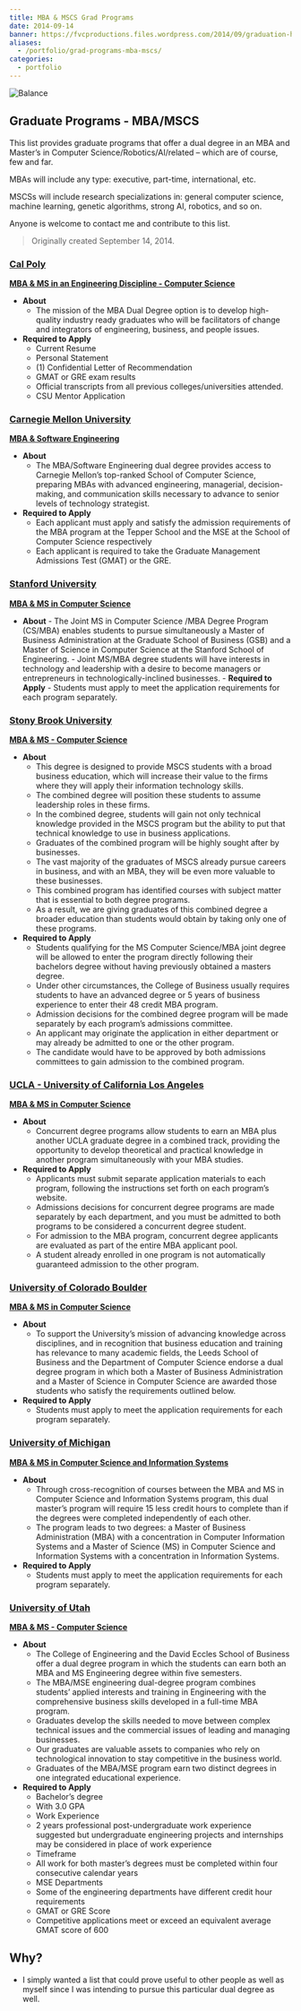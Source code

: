 ```yaml
---
title: MBA & MSCS Grad Programs
date: 2014-09-14
banner: https://fvcproductions.files.wordpress.com/2014/09/graduation-hats.jpg
aliases:
  - /portfolio/grad-programs-mba-mscs/
categories:
  - portfolio
---
```


![Balance](https://fvcproductions.files.wordpress.com/2014/09/1424067174_scales_of_balance-128.png)

## Graduate Programs - MBA/MSCS

This list provides graduate programs that offer a dual degree in an MBA and Master’s in Computer Science/Robotics/AI/related – which are of course, few and far.

MBAs will include any type: executive, part-time, international, etc.

MSCSs will include research specializations in: general computer science, machine learning, genetic algorithms, strong AI, robotics, and so on.

Anyone is welcome to contact me and contribute to this list.

> Originally created September 14, 2014.

### [Cal Poly](https://www.calpoly.edu)

[**MBA & MS in an Engineering Discipline - Computer Science**](https://www.mba.calpoly.edu/mba_dual_curriculum.html#dual_option_2)

- **About**
  - The mission of the MBA Dual Degree option is to develop high-quality industry ready graduates who will be facilitators of change and integrators of engineering, business, and people issues.
- **Required to Apply**
  - Current Resume
  - Personal Statement
  - (1) Confidential Letter of Recommendation
  - GMAT or GRE exam results
  - Official transcripts from all previous colleges/universities attended.
  - CSU Mentor Application

### [Carnegie Mellon University](https://cmu.edu)

[**MBA & Software Engineering**](https://tepper.cmu.edu/prospective-students/masters/mba/curriculum/dual-and-joint-degrees/mba-software-engineering)

- **About**
  - The MBA/Software Engineering dual degree provides access to Carnegie Mellon’s top-ranked School of Computer Science, preparing MBAs with advanced engineering, managerial, decision-making, and communication skills necessary to advance to senior levels of technology strategist.
- **Required to Apply**
  - Each applicant must apply and satisfy the admission requirements of the MBA program at the Tepper School and the MSE at the School of Computer Science respectively
  - Each applicant is required to take the Graduate Management Admissions Test (GMAT) or the GRE.

### [Stanford University](https://stanford.edu)

[**MBA & MS in Computer Science**](https://cs.stanford.edu/education/masters/current-students/joint-cs-msmba-degree)

- **About** - The Joint MS in Computer Science /MBA Degree Program (CS/MBA) enables students to pursue simultaneously a Master of Business Administration at the Graduate School of Business (GSB) and a Master of Science in Computer Science at the Stanford School of Engineering. - Joint MS/MBA degree students will have interests in technology and leadership with a desire to become managers or entrepreneurs in technologically-inclined businesses. - **Required to Apply** - Students must apply to meet the application requirements for each program separately.

### [Stony Brook University](https://www.stonybrook.edu)

[**MBA & MS - Computer Science**](https://www.stonybrook.edu/commcms/business/mba/comp_science.html)

- **About**
  - This degree is designed to provide MSCS students with a broad business education, which will increase their value to the firms where they will apply their information technology skills.
  - The combined degree will position these students to assume leadership roles in these firms.
  - In the combined degree, students will gain not only technical knowledge provided in the MSCS program but the ability to put that technical knowledge to use in business applications.
  - Graduates of the combined program will be highly sought after by businesses.
  - The vast majority of the graduates of MSCS already pursue careers in business, and with an MBA, they will be even more valuable to these businesses.
  - This combined program has identified courses with subject matter that is essential to both degree programs.
  - As a result, we are giving graduates of this combined degree a broader education than students would obtain by taking only one of these programs.
- **Required to Apply**
  - Students qualifying for the MS Computer Science/MBA joint degree will be allowed to enter the program directly following their bachelors degree without having previously obtained a masters degree.
  - Under other circumstances, the College of Business usually requires students to have an advanced degree or 5 years of business experience to enter their 48 credit MBA program.
  - Admission decisions for the combined degree program will be made separately by each program’s admissions committee.
  - An applicant may originate the application in either department or may already be admitted to one or the other program.
  - The candidate would have to be approved by both admissions committees to gain admission to the combined program.

### [UCLA - University of California Los Angeles](https://ucla.edu)

[**MBA & MS in Computer Science**](https://www.anderson.ucla.edu/degrees/mba-program/admissions/concurrent-degrees)

- **About**
  - Concurrent degree programs allow students to earn an MBA plus another UCLA graduate degree in a combined track, providing the opportunity to develop theoretical and practical knowledge in another program simultaneously with your MBA studies.
- **Required to Apply**
  - Applicants must submit separate application materials to each program, following the instructions set forth on each program’s website.
  - Admissions decisions for concurrent degree programs are made separately by each department, and you must be admitted to both programs to be considered a concurrent degree student.
  - For admission to the MBA program, concurrent degree applicants are evaluated as part of the entire MBA applicant pool.
  - A student already enrolled in one program is not automatically guaranteed admission to the other program.

### [University of Colorado Boulder](https://www.colorado.edu)

[**MBA & MS in Computer Science**](https://www.colorado.edu/leeds/academics/flexible-curriculum/dual-degrees)

- **About**
  - To support the University’s mission of advancing knowledge across disciplines, and in recognition that business education and training has relevance to many academic fields, the Leeds School of Business and the Department of Computer Science endorse a dual degree program in which both a Master of Business Administration and a Master of Science in Computer Science are awarded those students who satisfy the requirements outlined below.
- **Required to Apply**
  - Students must apply to meet the application requirements for each program separately.

### [University of Michigan](https://umich.edu)

[**MBA & MS in Computer Science and Information Systems**](https://catalog.umflint.edu/preview_program.php?catoid=12&poid=3786)

- **About**
  - Through cross-recognition of courses between the MBA and MS in Computer Science and Information Systems program, this dual master’s program will require 15 less credit hours to complete than if the degrees were completed independently of each other.
  - The program leads to two degrees: a Master of Business Administration (MBA) with a concentration in Computer Information Systems and a Master of Science (MS) in Computer Science and Information Systems with a concentration in Information Systems.
- **Required to Apply**
  - Students must apply to meet the application requirements for each program separately.

### [University of Utah](https://utah.edu)

[**MBA & MS - Computer Science**](https://mba.business.utah.edu/page/mbams-engineering-program)

- **About**
  - The College of Engineering and the David Eccles School of Business offer a dual degree program in which the students can earn both an MBA and MS Engineering degree within five semesters.
  - The MBA/MSE engineering dual-degree program combines students’ applied interests and training in Engineering with the comprehensive business skills developed in a full-time MBA program.
  - Graduates develop the skills needed to move between complex technical issues and the commercial issues of leading and managing businesses.
  - Our graduates are valuable assets to companies who rely on technological innovation to stay competitive in the business world.
  - Graduates of the MBA/MSE program earn two distinct degrees in one integrated educational experience.
- **Required to Apply**
  - Bachelor’s degree
  - With 3.0 GPA
  - Work Experience
  - 2 years professional post-undergraduate work experience suggested but undergraduate engineering projects and internships may be considered in place of work experience
  - Timeframe
  - All work for both master’s degrees must be completed within four consecutive calendar years
  - MSE Departments
  - Some of the engineering departments have different credit hour requirements
  - GMAT or GRE Score
  - Competitive applications meet or exceed an equivalent average GMAT score of 600

## Why?

- I simply wanted a list that could prove useful to other people as well as myself since I was intending to pursue this particular dual degree as well.
